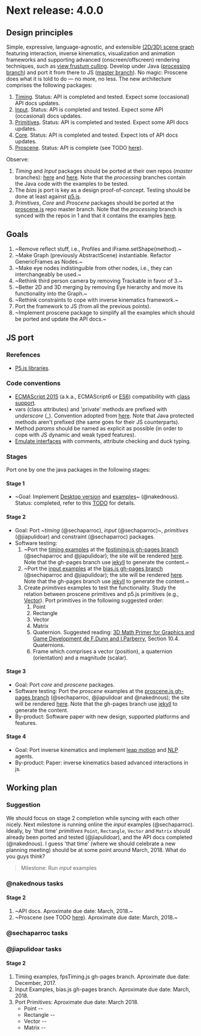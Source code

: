 # Next release: 4.0.0

## Design principles

Simple, expressive, language-agnostic, and extensible [(2D/3D) scene graph](https://en.wikipedia.org/wiki/Scene_graph) featuring interaction, inverse kinematics, visualization and animation frameworks and supporting advanced (onscreen/offscreen) rendering techniques, such as [view frustum culling](http://cgvr.informatik.uni-bremen.de/teaching/cg_literatur/lighthouse3d_view_frustum_culling/index.html). Develop under Java ([processing branch](https://github.com/VisualComputing/proscene.js/tree/processing)) and port it from there to JS ([master branch](https://github.com/VisualComputing/proscene.js/tree/master)). No magic: Proscene does what it is told to do — no more, no less. The new architecture comprises the following packages:

1. [Timing](https://github.com/VisualComputing/proscene.js/tree/processing/src/remixlab/timing). Status: API is completed and tested. Expect some (occasional) API docs updates.
2. [Input](https://github.com/VisualComputing/proscene.js/tree/processing/src/remixlab/input). Status: API is completed and tested. Expect some API (occasional) docs updates.
3. [Primitives](https://github.com/VisualComputing/proscene.js/tree/processing/src/remixlab/primitives). Status: API is completed and tested. Expect some API docs updates.
4. [Core](https://github.com/VisualComputing/proscene.js/tree/processing/src/remixlab/core). Status: API is completed and tested. Expect lots of API docs updates.
5. [Proscene](https://github.com/VisualComputing/proscene.js/tree/processing/src/remixlab/proscene). Status: API is complete (see TODO [here](https://github.com/VisualComputing/proscene.js/blob/processing/TODO.md)).

Observe:

1. *Timing* and *Input* packages should be ported at their own repos (_master_ branches): [here](https://github.com/VisualComputing/fpstiming.js) and [here](https://github.com/VisualComputing/bias.js). Note that the _processing_ branches contain the Java code with the examples to be tested.
2. The _bias_ js port is key as a design proof-of-concept. Testing should be done at least against [p5.js](https://p5js.org/).
3. *Primitives*, *Core* and *Proscene* packages should be ported at the [proscene.js](https://github.com/VisualComputing/proscene.js) repo master branch. Note that the _processing_ branch is synced with the repos in 1 and that it contains the examples [here](https://github.com/VisualComputing/proscene.js/tree/processing/testing).

## Goals

1. ~Remove reflect stuff, i.e., Profiles and iFrame.setShape(method).~
2. ~Make Graph (previously AbstractScene) instantiable. Refactor GenericFrames as Nodes.~
3. ~Make eye nodes indistinguible from other nodes, i.e., they can interchangeably be used.~
4. ~Rethink third person camera by removing Trackable in favor of 3.~
5. ~Better 2D and 3D merging by removing Eye hierarchy and move its functionality into the Graph.~
6. ~Rethink constraints to cope with inverse kinematics framework.~
7. Port the framework to JS (from all the previous points).
8. ~Implement proscene package to simplify all the examples which should be ported and update the API docs.~

## JS port

### Rerefences

* [P5.js libraries](https://github.com/processing/p5.js/wiki/Libraries).

### Code conventions

* [ECMAScript 2015](http://es6-features.org) (a.k.a., ECMAScript6 or [ES6](https://en.wikipedia.org/wiki/ECMAScript#6th_Edition_-_ECMAScript_2015)) compatibility with [class support](https://developer.mozilla.org/en-US/docs/Web/JavaScript/Reference/Classes).
* vars (class attributes) and 'private' methods are prefixed with _underscore_ (_). Convention adopted from [here](https://developer.mozilla.org/en-US/docs/Archive/Add-ons/Add-on_SDK/Guides/Contributor_s_Guide/Private_Properties). Note that Java protected methods aren't prefixed (the same goes for their JS counterparts).
* Method _params_ should be named as explicit as possible (in order to cope with JS dynamic and weak typed features).
* [Emulate interfaces](http://jscriptpatterns.blogspot.com.co/2013/01/javascript-interfaces.html) with comments, attribute checking and duck typing.

### Stages

Port one by one the java packages in the following stages:

#### Stage 1

* ~Goal: Implement [Desktop version](https://github.com/VisualComputing/proscene.js/tree/processing) and [examples](https://github.com/VisualComputing/proscene.js/tree/processing/testing)~ (@nakednous). Status: completed, refer to this [TODO](https://github.com/VisualComputing/proscene.js/blob/processing/TODO.md) for details.

#### Stage 2

* Goal: Port ~_timing_ (@sechaparroc), _input_ (@sechaparroc)~, _primitives_ (@jiapulidoar) and constraint (@sechaparroc) packages.
* Software testing:
     1. ~Port the [timing examples](https://github.com/VisualComputing/fpstiming.js/tree/processing/examples) at the [fpstiming.js gh-pages branch](https://github.com/VisualComputing/fpstiming.js/tree/gh-pages) (@sechaparroc and @jiapulidoar); the site will be rendered [here](https://visualcomputing.github.io/fpstiming.js/). Note that the gh-pages branch use [jekyll](https://jekyllrb.com/) to generate the content.~
     2. ~Port the [input examples](https://github.com/VisualComputing/bias.js/tree/processing/examples) at the [bias.js gh-pages branch](https://github.com/VisualComputing/bias.js/tree/gh-pages) (@sechaparroc and @jiapulidoar); the site will be rendered [here](https://visualcomputing.github.io/bias.js/). Note that the gh-pages branch use [jekyll](https://jekyllrb.com/) to generate the content.~
    3. Create _primitives_ examples to test the functionality. Study the relation between proscene primitives and p5.js primitives (e.g., [Vector](https://p5js.org/reference/#/p5.Vector)). Port primitives in the following suggested order:
        1. Point
        2. Rectangle
        3. Vector
        4. Matrix
        5. Quaternion. Suggested reading: [3D Math Primer for Graphics and Game Development de F.Dunn and I.Parberry](https://tfetimes.com/wp-content/uploads/2015/04/F.Dunn-I.Parberry-3D-Math-Primer-for-Graphics-and-Game-Development.pdf), Section 10.4. Quaternions.
        6. Frame which comprises a vector (position), a quaternion (orientation) and a magnitude (scalar).

#### Stage 3

* Goal: Port _core_ and _proscene_ packages.
* Software testing: Port the _proscene_ examples at the [proscene.js gh-pages branch](https://github.com/VisualComputing/proscene.js/tree/gh-pages) (@sechaparroc, @jiapulidoar and @nakednous); the site will be rendered [here](https://visualcomputing.github.io/proscene.js/). Note that the gh-pages branch use [jekyll](https://jekyllrb.com/) to generate the content.
* By-product: Software paper with new design, supported platforms and features.

#### Stage 4

* Goal: Port inverse kinematics and implement [leap motion](https://en.wikipedia.org/wiki/Leap_Motion) and [NLP](https://en.wikipedia.org/wiki/Natural_language_processing) agents.
* By-product: Paper: inverse kinematics based advanced interactions in js.

## Working plan

### Suggestion
 
We should focus on stage 2 completion while syncing with each other nicely. Next milestone is running online the _input_ examples (@sechaparroc). Ideally, by 'that time' _primitives_ `Point`, `Rectangle`, `Vector` and `Matrix` should already been ported and tested (@jiapulidoar), and the API docs completed (@nakednous). I guess 'that time' (where we should celebrate a new planning meeting) should be at some point around March, 2018. What do you guys think?

> Milestone: Run _input_ examples

### @nakednous tasks

#### Stage 2

1. ~API docs. Aproximate due date: March, 2018.~
2. ~Proscene (see TODO [here](https://github.com/VisualComputing/proscene.js/blob/processing/TODO.md)). Aproximate due date: March, 2018.~

### @sechaparroc tasks

### @jiapulidoar tasks

#### Stage 2

1. Timing examples, fpsTiming.js gh-pages branch. Aproximate due date: December, 2017.
2. Input Examples, bias.js gh-pages branch. Aproximate due date: March, 2018.
3. Port Primitives: Aproximate due date: March 2018.
   - Point  -- 
   - Rectangle  -- 
   - Vector  -- 
   - Matrix  -- 

